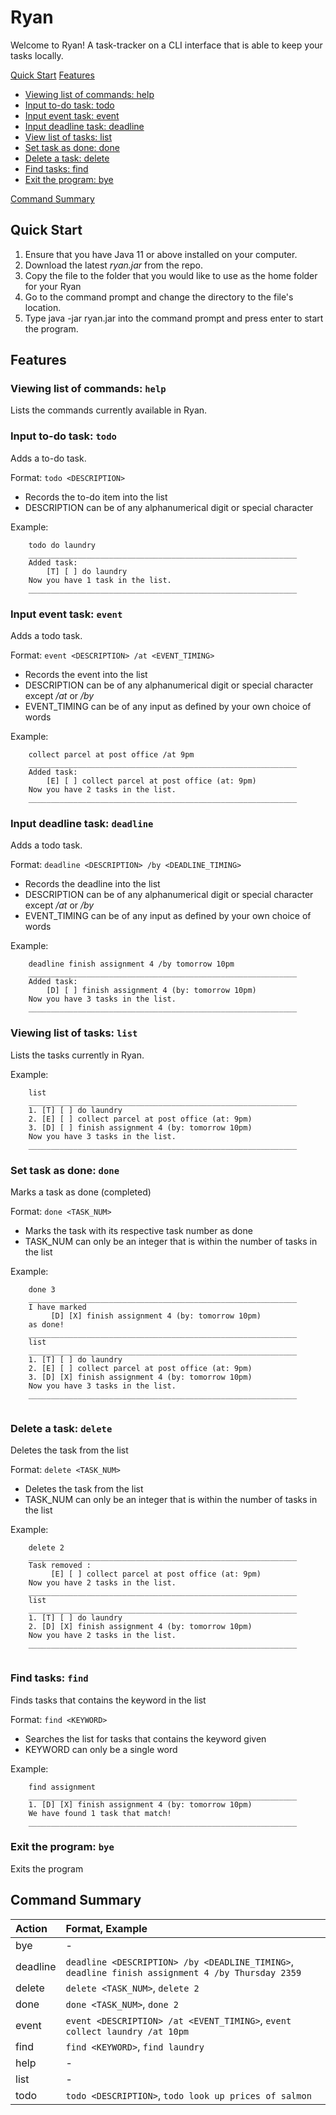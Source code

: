 # Ryan

Welcome to Ryan! A task-tracker on a CLI interface that is able to keep your tasks locally.

[Quick Start](#quick-start)
[Features](#features)
- [Viewing list of commands: help](#viewing-list-of-commands-help)
- [Input to-do task: todo](#input-to-do-task-todo)
- [Input event task: event](#input-event-task-event)
- [Input deadline task: deadline](#input-deadline-task-deadline)
- [View list of tasks: list](#viewing-list-of-tasks-list)
- [Set task as done: done](#set-task-as-done-done)
- [Delete a task: delete](#delete-a-task-delete)
- [Find tasks: find](#find-tasks-find)
- [Exit the program: bye](#exit-the-program-bye)

[Command Summary](#command-summary)



## Quick Start

1. Ensure that you have Java 11 or above installed on your computer.
2. Download the latest *ryan.jar* from the repo.
3. Copy the file to the folder that you would like to use as the home folder for your Ryan
4. Go to the command prompt and change the directory to the file's location.
5. Type java -jar ryan.jar into the command prompt and press enter to start the program.

## Features
### Viewing list of commands: `help`
Lists the commands currently available in Ryan.
### Input to-do task: `todo`
Adds a to-do task.

Format: `todo <DESCRIPTION>`
* Records the to-do item into the list
* DESCRIPTION can be of any alphanumerical digit or special character

Example:
```
	todo do laundry
	____________________________________________________________
	Added task:
	    [T] [ ] do laundry
	Now you have 1 task in the list.
	____________________________________________________________

```
### Input event task: `event`
Adds a todo task.

Format: `event <DESCRIPTION> /at <EVENT_TIMING>`
* Records the event into the list
* DESCRIPTION can be of any alphanumerical digit or special character except */at* or */by*
* EVENT_TIMING can be of any input as defined by your own choice of words

Example:
```
	collect parcel at post office /at 9pm
	____________________________________________________________
	Added task:
	    [E] [ ] collect parcel at post office (at: 9pm)
	Now you have 2 tasks in the list.
	____________________________________________________________

```
### Input deadline task: `deadline`
Adds a todo task. 

Format: `deadline <DESCRIPTION> /by <DEADLINE_TIMING>`
* Records the deadline into the list
* DESCRIPTION can be of any alphanumerical digit or special character except */at* or */by*
* EVENT_TIMING can be of any input as defined by your own choice of words

Example:
```
	deadline finish assignment 4 /by tomorrow 10pm
	____________________________________________________________
	Added task:
	    [D] [ ] finish assignment 4 (by: tomorrow 10pm)
	Now you have 3 tasks in the list.
	____________________________________________________________

```
### Viewing list of tasks: `list`
Lists the tasks currently in Ryan.

Example:
```
	list
	____________________________________________________________
	1. [T] [ ] do laundry
	2. [E] [ ] collect parcel at post office (at: 9pm)
	3. [D] [ ] finish assignment 4 (by: tomorrow 10pm)
	Now you have 3 tasks in the list.
	____________________________________________________________
```
### Set task as done: `done`
Marks a task as done (completed)

Format: `done <TASK_NUM>`
* Marks the task with its respective task number as done
* TASK_NUM can only be an integer that is within the number of tasks in the list

Example:
```
	done 3
	____________________________________________________________
	I have marked
	     [D] [X] finish assignment 4 (by: tomorrow 10pm)
	as done!
	____________________________________________________________
	list
	____________________________________________________________
	1. [T] [ ] do laundry
	2. [E] [ ] collect parcel at post office (at: 9pm)
	3. [D] [X] finish assignment 4 (by: tomorrow 10pm)
	Now you have 3 tasks in the list.
	____________________________________________________________
	
```
### Delete a task: `delete`
Deletes the task from the list

Format: `delete <TASK_NUM>`
* Deletes the task from the list
* TASK_NUM can only be an integer that is within the number of tasks in the list

Example:
```
	delete 2
	____________________________________________________________
	Task removed : 
	     [E] [ ] collect parcel at post office (at: 9pm)
	Now you have 2 tasks in the list.
	____________________________________________________________
	list
	____________________________________________________________
	1. [T] [ ] do laundry
	2. [D] [X] finish assignment 4 (by: tomorrow 10pm)
	Now you have 2 tasks in the list.
	____________________________________________________________
	
```
### Find tasks: `find`

Finds tasks that contains the keyword in the list

Format: `find <KEYWORD>`
* Searches the list for tasks that contains the keyword given
* KEYWORD can only be a single word

Example:
```
	find assignment
	____________________________________________________________
	1. [D] [X] finish assignment 4 (by: tomorrow 10pm)
	We have found 1 task that match!
	____________________________________________________________
```

### Exit the program: `bye`
Exits the program

## Command Summary
|Action | Format, Example
|:-------| :------
bye|-
deadline|`deadline <DESCRIPTION> /by <DEADLINE_TIMING>`, `deadline finish assignment 4 /by Thursday 2359`
delete |`delete <TASK_NUM>`, `delete 2`
done | `done <TASK_NUM>`, `done 2`
event | `event <DESCRIPTION> /at <EVENT_TIMING>`, `event collect laundry /at 10pm`
find | `find <KEYWORD>`, `find laundry`
help | -
list | -
todo | `todo <DESCRIPTION>`, `todo look up prices of salmon`
